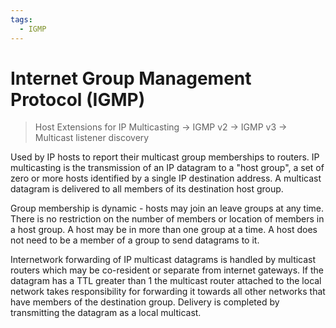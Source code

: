 ```yaml
---
tags:
  - IGMP
---
```


# Internet Group Management Protocol (IGMP)

> Host Extensions for IP Multicasting -> IGMP v2 -> IGMP v3 -> Multicast listener discovery

Used by IP hosts to report their multicast group memberships to routers. IP multicasting is the transmission of an IP datagram to a "host group", a set of zero or more hosts identified by a single IP destination address. A multicast datagram is delivered to all members of its destination host group. 

Group membership is dynamic - hosts may join an leave groups at any time. There is no restriction on the number of members or location of members in a host group. A host may be in more than one group at a time. A host does not need to be a member of a group to send datagrams to it. 

Internetwork forwarding of IP multicast datagrams is handled by multicast routers which may be co-resident or separate from internet gateways. If the datagram has a TTL greater than 1 the multicast router attached to the local network takes responsibility for forwarding it towards all other networks that have members of the destination group. Delivery is completed by transmitting the datagram as a local multicast.

